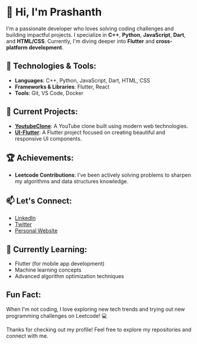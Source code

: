 # 👋 Hi, I'm Prashanth

I'm a passionate developer who loves solving coding challenges and building impactful projects. I specialize in **C++**, **Python**, **JavaScript**, **Dart**, and **HTML/CSS**. Currently, I'm diving deeper into **Flutter** and **cross-platform development**.

## 🔧 Technologies & Tools:
- **Languages**: C++, Python, JavaScript, Dart, HTML, CSS
- **Frameworks & Libraries**: Flutter, React
- **Tools**: Git, VS Code, Docker

## 🚀 Current Projects:
- **[YoutubeClone](https://github.com/SPrashanth25618/YoutubeClone)**: A YouTube clone built using modern web technologies.
- **[UI-Flutter](https://github.com/SPrashanth25618/UI-Flutter)**: A Flutter project focused on creating beautiful and responsive UI components.

## 🏆 Achievements:
- **Leetcode Contributions**: I’ve been actively solving problems to sharpen my algorithms and data structures knowledge.

## 📫 Let's Connect:
- [LinkedIn](#) 
- [Twitter](#)
- [Personal Website](#)

## 🌱 Currently Learning:
- Flutter (for mobile app development)
- Machine learning concepts
- Advanced algorithm optimization techniques

## Fun Fact:
When I'm not coding, I love exploring new tech trends and trying out new programming challenges on Leetcode! 💻

Thanks for checking out my profile! Feel free to explore my repositories and connect with me.
